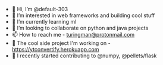 - 👋 Hi, I’m @default-303
- 👀 I’m interested in web frameworks and building cool stuff
- 🌱 I’m currently learning ml
- 💞️ I’m looking to collaborate on python and java projects
- 📫 How to reach me - turingman@protonmail.com
- 🤖 The cool side project I'm working on - https://ytconvertify.herokuapp.com
- 👻 I recently started contributing to @numpy, @pellets/flask

<!---
default-303/default-303 is a ✨ special ✨ repository because its `README.md` (this file) appears on your GitHub profile.
You can click the Preview link to take a look at your changes.
--->
